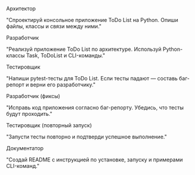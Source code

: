 Архитектор

"Спроектируй консольное приложение ToDo List на Python. Опиши файлы, классы и связи между ними."

Разработчик

"Реализуй приложение ToDo List по архитектуре. Используй Python-классы Task, ToDoList и CLI-команды."

Тестировщик

"Напиши pytest-тесты для ToDo List. Если тесты падают — составь баг-репорт и верни его разработчику."

Разработчик (фиксы)

"Исправь код приложения согласно баг-репорту. Убедись, что тесты будут проходить."

Тестировщик (повторный запуск)

"Запусти тесты повторно и подтверди успешное выполнение."

Документатор

"Создай README с инструкцией по установке, запуску и примерами CLI-команд."